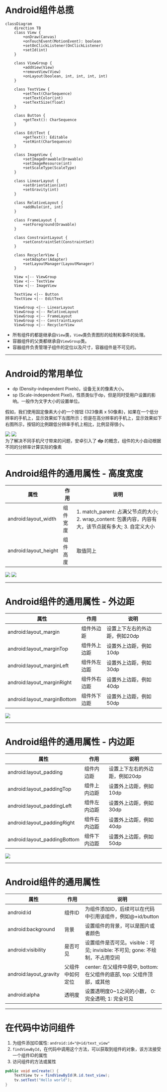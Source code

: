 # Android组件总揽

```mermaid
classDiagram
    direction TB
    class View {
        +onDraw(Canvas)
        +onTouchEvent(MotionEvent): boolean
        +setOnClickListener(OnClickListener)
        +setId(int)
    }

    class ViewGroup {
        +addView(View)
        +removeView(View)
        +onLayout(boolean, int, int, int, int)
    }

    class TextView {
        +setText(CharSequence)
        +setTextColor(int)
        +setTextSize(float)
    }

    class Button {
        +getText(): CharSequence
    }

    class EditText {
        +getText(): Editable
        +setHint(CharSequence)
    }

    class ImageView {
        +setImageDrawable(Drawable)
        +setImageResource(int)
        +setScaleType(ScaleType)
    }

    class LinearLayout {
        +setOrientation(int)
        +setGravity(int)
    }

    class RelativeLayout {
        +addRule(int, int)
    }

    class FrameLayout {
        +setForeground(Drawable)
    }

    class ConstraintLayout {
        +setConstraintSet(ConstraintSet)
    }

    class RecyclerView {
        +setAdapter(Adapter)
        +setLayoutManager(LayoutManager)
    }

    View <|-- ViewGroup
    View <|-- TextView
    View <|-- ImageView

    TextView <|-- Button
    TextView <|-- EditText

    ViewGroup <|-- LinearLayout
    ViewGroup <|-- RelativeLayout
    ViewGroup <|-- FrameLayout
    ViewGroup <|-- ConstraintLayout
    ViewGroup <|-- RecyclerView
```

<v-clicks>

* 所有组件的都是继承自`View`类，`View`类负责图形的绘制和事件的处理。
* 容器组件的父类都继承自`ViewGroup`类。
* 容器组件负责管理子组件的定位以及尺寸，<span class="text-blue-500">容器组件</span>是不可见的。

</v-clicks>

---

# Android的常用单位

* <span class="text-blue-700">dp (Density-independent Pixels)</span>，设备无关的像素大小。
* <span class="text-blue-700">sp (Scale-independent Pixel)</span>，性质类似于dp，但是同时受用户设置的影响。一般作为文字大小的设置单位。

假如，我们使用固定像素大小的一个按钮 (323像素 x 50像素)，如果在一个低分辨率的手机上，显示效果如下左图所示；但是在高分辨率的手机上，显示效果如下右图所示，按钮的比例跟低分辨率手机上相比，比例显得很小。

<div class="flex flex-row gap-2 text-red-600 items-center">
    <img src="/fix-pixel-1.png" class="w-[16%]" v-click />
    <img src="/fix-pixel-2.png" class="w-[16%]" v-click />
    <div v-click class="">为了解决不同手机尺寸带来的问题，安卓引入了 <strong>dp</strong> 的概念，组件的大小自动根据不同的分辨率计算实际的像素</div>
</div>

---

# Android组件的通用属性 - 高度宽度

| 属性 | 作用 | 说明 |
|-|-|-|
| android:layout_width | 组件宽度 | 1. match_parent: 占满父节点的大小; 2. wrap_content: 包裹内容，内容有大，该节点就有多大; 3. 自定义大小 |
| android:layout_height | 组件高度 | 取值同上 |

<div class="flex flex-row gap-2 text-red-600 items-center mt-3">
    <img src="/match-parent.png" class="w-[200px]" />
    <img src="/wrap-content.png" class="w-[200px]" />
</div>

---

# Android组件的通用属性 - 外边距

| 属性 | 作用 | 说明 |
|-|-|-|
| android:layout_margin | 组件外边距 | 设置上下左右的外边距，例如20dp |
| android:layout_marginTop | 组件外上边距 | 设置外上边距，例如10dp |
| android:layout_marginLeft | 组件外左边距 | 设置外上边距，例如30dp |
| android:layout_marginRight | 组件外右边距 | 设置外上边距，例如40dp |
| android:layout_marginBottom | 组件外下边距 | 设置外上边距，例如50dp |

<div class="flex flex-row gap-2 text-red-600 items-center mt-3">
    <img src="/layout-margin.png" class="w-[200px]" />
</div>

---

# Android组件的通用属性 - 内边距

| 属性 | 作用 | 说明 |
|-|-|-|
| android:layout_padding | 组件内边距 | 设置上下左右的外边距，例如20dp |
| android:layout_paddingTop | 组件上内边距 | 设置外上边距，例如10dp |
| android:layout_paddingLeft | 组件左内边距 | 设置外上边距，例如30dp |
| android:layout_paddingRight | 组件右内边距 | 设置外上边距，例如40dp |
| android:layout_paddingBottom | 组件下内边距 | 设置外上边距，例如50dp |

<div class="flex flex-row gap-2 text-red-600 items-center mt-3">
    <img src="/layout-padding.png" class="w-[200px]" />
</div>

---

# Android组件的通用属性

| 属性 | 作用 | 说明 |
|-|-|-|
| android:id | 组件ID | 为组件添加ID，后续可以在代码中引用该组件，例如@+id/button |
| android:background | 背景 | 设置组件的背景，可以是图片或者颜色 |
| android:visibility | 是否可见 | 设置组件是否可见。visible：可见; invisible: 不可见; gone: 不绘制，不占用空间 |
| android:layout_gravity | 父组件中如何定位 | center: 在父组件中居中, bottom: 在父组件的底部, top: 父组件顶部，或其他 |
| android:alpha | 透明度 | 设置透明度0~1之间的小数， 0: 完全透明; 1: 完全可见 |

---

# 在代码中访问组件

1. 为组件添加ID属性: `android:id="@+id/text_view"`
2. `findViewById`，在代码中调用这个方法，可以获取到组件的对象，该方法接受一个组件ID的属性
3. 访问组件的方法或属性

```java
public void onCreate() {
    TextView tv = findViewById(R.id.text_view);
    tv.setText("Hello world");
}
```
